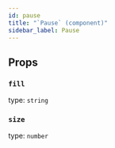 ```yaml
---
id: pause
title: "`Pause` (component)"
sidebar_label: Pause
---
```



Props
-----

### `fill`

type: `string`


### `size`

type: `number`

